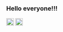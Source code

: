 ### Hello everyone!!!
<img height="20" width="20" src="https://cdn.jsdelivr.net/npm/simple-icons@v3/icons/javascript.svg" /> <img height="20" width="20"  src="https://cdn.jsdelivr.net/npm/simple-icons@v3/icons/react.svg" />
